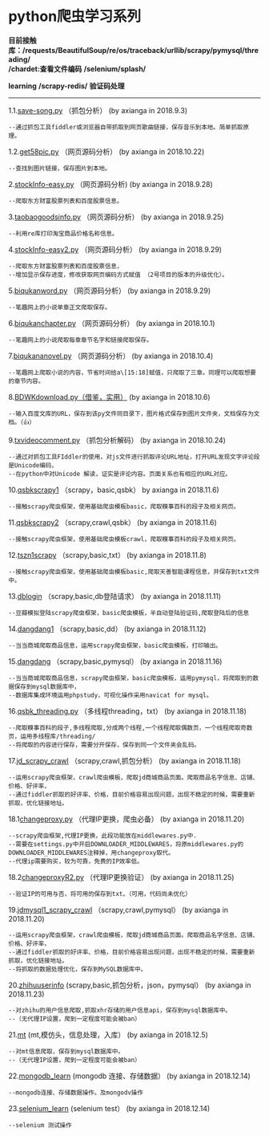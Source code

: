# python爬虫学习系列  

**目前接触库：/requests/BeautifulSoup/re/os/traceback/urllib/scrapy/pymysql/threading/**             
**/chardet:查看文件编码** 
**/selenium/splash/**

**learning** **/scrapy-redis/**  **验证码处理**

---------------------------------------------------------------

1.1.[save-song.py](https://github.com/axianga/python/blob/master/save_song.py)                   （抓包分析）
(by axianga in 2018.9.3)

    --通过抓包工具fiddler或浏览器自带抓取到网页歌曲链接，保存音乐到本地。简单抓取原理。
    
1.2.[get58pic.py](https://github.com/axianga/python/blob/master/get58pic.py)                     （网页源码分析）
(by axianga in 2018.10.22)

    --查找到图片链接，保存图片到本地。
      
2.[stockInfo-easy.py](https://github.com/axianga/python/blob/master/stockInfo-easy.py)           （网页源码分析)
(by axianga in 2018.9.28)
 
    --爬取东方财富股票列表和百度股票信息。
  
3.[taobaogoodsinfo.py](https://github.com/axianga/python/blob/master/taobaogoodsinfo.py)         （网页源码分析）
(by axianga in 2018.9.25)

    --利用re库打印淘宝商品价格名称信息。
  
4.[stockInfo-easy2.py](https://github.com/axianga/python/blob/master/stockInfo-easy2.py)         （网页源码分析）
(by axianga in 2018.9.29)

    --爬取东方财富股票列表和百度股票信息，     
    --增加显示保存进度，修改获取网页编码方式赋值 （2号项目的版本的升级优化）。

5.[biqukanword.py](https://github.com/axianga/python/blob/master/biqukanword.py)                 （网页源码分析）
(by axianga in 2018.9.29)

    --笔趣网上的小说单章正文爬取保存。 
 
6.[biqukanchapter.py](https://github.com/axianga/python/blob/master/biqukanchapter.py)           （网页源码分析）
(by axianga in 2018.10.1)

    --笔趣网上的小说爬取每章章节名字和链接爬取保存。

7.[biqukananovel.py](https://github.com/axianga/python/blob/master/biqukananovel.py)              （网页源码分析）
(by axianga in 2018.10.4)

    --笔趣网上爬取小说的内容，节省时间给a\[15:18]赋值，只爬取了三章。同理可以爬取想要的章节内容。
8.[BDWKdownload.py（借鉴，实用）](https://github.com/axianga/python/blob/master/BDWKdownload.py)  (by axianga in 2018.10.6)

    --输入百度文库的URL，保存到该py文件同目录下，图片格式保存到图片文件夹，文档保存为文档。（👍）

9.[txvideocomment.py](https://github.com/axianga/python/blob/master/txvideocomment.py)            （抓包分析解码）
(by axianga in 2018.10.24)

    --通过对抓包工具FIddler的使用，对js文件进行抓取评论URL地址，打开URL发现文字评论段是Unicode编码，
    --在python中对Unicode 解读，证实是评论内容。页面关系也有相应的URL对应。 
 
10.[qsbkscrapy1](https://github.com/axianga/python/blob/master/qsbkscrapy1)                      （scrapy，basic,qsbk）
by axianga in 2018.11.6)

    --接触scrapy爬虫框架，使用基础爬虫模板basic，爬取糗事百科的段子及相关网页。
 
11.[qsbkscrapy2](https://github.com/axianga/python/blob/master/qsbkscrapy2)                       （scrapy,crawl,qsbk）
(by axianga in 2018.11.6)

    --接触scrapy爬虫框架，使用基础爬虫模板crawl，爬取糗事百科的段子及相关网页。
 
12.[tszn1scrapy](https://github.com/axianga/python/blob/master/tszn1scrapy)                       （scrapy,basic,txt） 
(by axianga in 2018.11.8)

    --接触scrapy爬虫框架，使用基础爬虫模板basic,爬取天善智能课程信息，并保存到txt文件中。
 
13.[dblogin](https://github.com/axianga/python/blob/master/dblogin)                               （scrapy,basic,db登陆请求）
(by axianga in 2018.11.11)

    --豆瓣模拟登陆scrapy爬虫框架，basic爬虫模板，半自动登陆验证码,爬取登陆后的信息
 
14.[dangdang1](https://github.com/axianga/python/blob/master/dangdang1)                          （scrapy,basic,dd）
(by axianga in 2018.11.12)

    --当当商城爬取商品信息，运用scrapy爬虫框架，basic爬虫模板，打印输出。
 
15.[dangdang](https://github.com/axianga/python/blob/master/dangdang)                             （scrapy,basic,pymysql）
(by axianga in 2018.11.16)

    --当当商城爬取商品信息，scrapy爬虫框架，basic爬虫模板，运用pymysql，将爬取到的数据保存到mysql数据库中，
    --数据库集成环境运用phpstudy，可视化操作采用navicat for mysql。

16.[qsbk_threading.py](https://github.com/axianga/python/blob/master/qsbk_threading.py)            （多线程threading，txt）
(by axianga in 2018.11.18)

    --爬取糗事百科的段子,多线程爬取,分成两个线程,一个线程爬取偶数页，一个线程爬取奇数页，运用多线程库/threading/
    --将爬取的内容进行保存，需要分开保存，保存到同一个文件夹会乱码。
   
17.[jd_scrapy_crawl](https://github.com/axianga/python/blob/master/jd_scrapy_crawl)               （scrapy,crawl,抓包分析）
(by axianga in 2018.11.18)   

    --运用scrapy爬虫框架，crawl爬虫模板，爬取jd商城商品页面。爬取商品名字信息、店铺、价格、好评率，
    --通过fiddler抓取的好评率、价格，目前价格容易出现问题，出现不稳定的时候，需要重新抓取，优化链接地址。
 
18.1[changeproxy.py](https://github.com/axianga/python/blob/master/ChangeProxy/changeproxy.py)                  （代理IP更换，爬虫必备）
(by axianga in 2018.11.20)   

    --scrapy爬虫框架,代理IP更换，此段功能放在middlewares.py中.
    --需要在settings.py中开启DOWNLOADER_MIDDLEWARES，将原middlewares.py的DOWNLOADER_MIDDLEWARES注释掉，用changeproxy取代。
    --代理ip需要购买，较为可靠，免费的IP效率低。
    
18.2[changeproxyR2.py](https://github.com/axianga/python/blob/master/ChangeProxy/changeproxyR2.py)                  （代理IP更换验证）
(by axianga in 2018.11.25)   

    --验证IP的可用与否，将可用的保存到txt。（可用，代码尚未优化）


19.[jdmysql1_scrapy_crawl](https://github.com/axianga/python/blob/master/jdmysql1_scrapy_crawl)      （scrapy,crawl,pymysql） 
(by axianga in 2018.11.20)   

    --运用scrapy爬虫框架，crawl爬虫模板，爬取jd商城商品页面。爬取商品名字信息、店铺、价格、好评率，
    --通过fiddler抓取的好评率、价格，目前价格容易出现问题，出现不稳定的时候，需要重新抓取，优化链接地址。
    --将抓取的数据处理优化，保存到MySQL数据库中。
    
 
20.[zhihuuserinfo](https://github.com/axianga/python/blob/master/zhihuuserinfo/)                (scrapy,basic,抓包分析，json，pymysql）
(by axianga in 2018.11.23)   

    --对zhihu的用户信息爬取,抓取xhr存储的用户信息api，保存到mysql数据库中。
    --（无代理IP设置，爬到一定程度可能会被ban）
   

21.[mt](https://github.com/axianga/python/blob/master/mt/)                (mt,模仿头，信息处理，入库）
(by axianga in 2018.12.5)   

    --对mt信息爬取，保存到mysql数据库中。
    --（无代理IP设置，爬到一定程度可能会被ban）
    
22.[mongodb_learn](https://github.com/axianga/python/blob/master/mongodb_learn/)                (mongodb 连接、存储数据）
(by axianga in 2018.12.14)   

    --mongodb连接、存储数据操作。及mongodv操作

23.[selenium_learn](https://github.com/axianga/python/blob/master/selenium_learn/)                (selenium test）
(by axianga in 2018.12.14)   

    --selenium 测试操作
    
